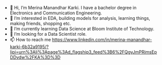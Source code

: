 - 👋 Hi, I’m Merina Manandhar Karki. I have a bachelor degree in Electronics and Communication Engineering.
- 👀 I’m interested in EDA, building models for analysis, learning things, making friends, shopping etc.
- 🌱 I’m currently learning Data Science at Bloom Institute of Technology.
- 💞️ I’m looking for a Data Scientist role.
- 📫 How to reach me https://www.linkedin.com/in/merina-manandhar-karki-6b32a9195/?lipi=urn%3Ali%3Apage%3Ad_flagship3_feed%3B6%2FQgyJmPRimsEpDDvdw%2FKA%3D%3D

<!---
merinakarki/merinakarki is a ✨ special ✨ repository because its `README.md` (this file) appears on your GitHub profile.
You can click the Preview link to take a look at your changes.
--->
